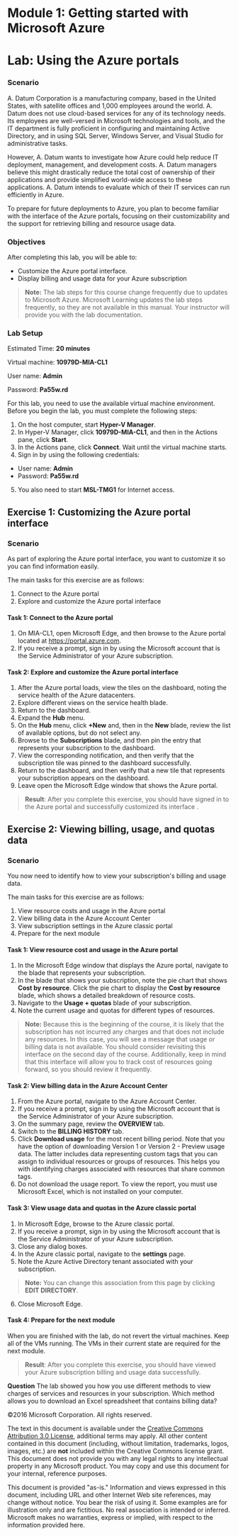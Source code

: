 ﻿# Module 1: Getting started with Microsoft Azure
# Lab: Using the Azure portals
  
### Scenario
  
A. Datum Corporation is a manufacturing company, based in the United States, with satellite offices and 1,000 employees around the world. A. Datum does not use cloud-based services for any of its technology needs. Its employees are well-versed in Microsoft technologies and tools, and the IT department is fully proficient in configuring and maintaining Active Directory, and in using SQL Server, Windows Server, and Visual Studio for administrative tasks.

However, A. Datum wants to investigate how Azure could help reduce IT deployment, management, and development costs. A. Datum managers believe this might drastically reduce the total cost of ownership of their applications and provide simplified world-wide access to these applications. A. Datum intends to evaluate which of their IT services can run efficiently in Azure.

To prepare for future deployments to Azure, you plan to become familiar with the interface of the Azure portals, focusing on their customizability and the support for retrieving billing and resource usage data.


### Objectives
  
After completing this lab, you will be able to:

-   Customize the Azure portal interface.
-   Display billing and usage data for your Azure subscription
> **Note:** The lab steps for this course change frequently due to updates to Microsoft Azure. Microsoft Learning updates the lab steps frequently, so they are not available in this manual. Your instructor will provide you with the lab documentation.

### Lab Setup
  
Estimated Time: **20 minutes**

Virtual machine: **10979D-MIA-CL1**

User name: **Admin**

Password: **Pa55w.rd**

For this lab, you need to use the available virtual machine environment. Before you begin the lab, you must complete the following steps:

1.   On the host computer, start **Hyper-V Manager**.
2.   In Hyper-V Manager, click **10979D-MIA-CL1**, and then in the Actions pane, click **Start**.
3.   In the Actions pane, click **Connect**. Wait until the virtual machine starts. 
4.   Sign in by using the following credentials: 

  -   User name: **Admin**
  -   Password: **Pa55w.rd**

5.   You also need to start **MSL-TMG1** for Internet access.


## Exercise 1: Customizing the Azure portal interface
  
### Scenario
  
As part of exploring the Azure portal interface, you want to customize it so you can find information easily.

The main tasks for this exercise are as follows:

1.   Connect to the Azure portal 
2.   Explore and customize the Azure portal interface


#### Task 1: Connect to the Azure portal
  
1.   On MIA-CL1, open Microsoft Edge, and then browse to the Azure portal located at https://portal.azure.com.
2.   If you receive a prompt, sign in by using the Microsoft account that is the Service Administrator of your Azure subscription. 


#### Task 2: Explore and customize the Azure portal interface
  
1.   After the Azure portal loads, view the tiles on the dashboard, noting the service health of the Azure datacenters.
2.   Explore different views on the service health blade. 
3.   Return to the dashboard.
4.   Expand the **Hub** menu.
5.   On the **Hub** menu, click **+New** and, then in the **New** blade, review the list of available options, but do not select any.
6.   Browse to the **Subscriptions** blade, and then pin the entry that represents your subscription to the dashboard.
7.   View the corresponding notification, and then verify that the subscription tile was pinned to the dashboard successfully.
8.   Return to the dashboard, and then verify that a new tile that represents your subscription appears on the dashboard.
9.   Leave open the Microsoft Edge window that shows the Azure portal.

> **Result**: After you complete this exercise, you should have signed in to the Azure portal and successfully customized its interface .


## Exercise 2: Viewing billing, usage, and quotas data
  
### Scenario
  
You now need to identify how to view your subscription's billing and usage data.

The main tasks for this exercise are as follows:

1.   View resource costs and usage in the Azure portal
2.   View billing data in the Azure Account Center
3.   View subscription settings in the Azure classic portal
4.   Prepare for the next module


#### Task 1: View resource cost and usage in the Azure portal
  
1.   In the Microsoft Edge window that displays the Azure portal, navigate to the blade that represents your subscription.
2.   In the blade that shows your subscription, note the pie chart that shows **Cost by resource**. Click the pie chart to display the **Cost by resource** blade, which shows a detailed breakdown of resource costs.
3.    Navigate to the **Usage + quotas** blade of your subscription.
4.    Note the current usage and quotas for different types of resources.
> **Note:** Because this is the beginning of the course, it is likely that the subscription has not incurred any charges and that does not include any resources. In this case, you will see a message that usage or billing data is not available. You should consider revisiting this interface on the second day of the course. Additionally, keep in mind that this interface will allow you to track cost of resources going forward, so you should review it frequently.


#### Task 2: View billing data in the Azure Account Center
  
1.   From the Azure portal, navigate to the Azure Account Center. 
2.   If you receive a prompt, sign in by using the Microsoft account that is the Service Administrator of your Azure subscription.
3.   On the summary page, review the **OVERVIEW** tab.
4.   Switch to the **BILLING HISTORY** tab.
5.   Click **Download usage** for the most recent billing period. Note that you have the option of downloading Version 1 or Version 2 - Preview usage data. The latter includes data representing custom tags that you can assign to individual resources or groups of resources. This helps you with identifying charges associated with resources that share common tags.
6.   Do not download the usage report. To view the report, you must use Microsoft Excel, which is not installed on your computer.


#### Task 3: View usage data and quotas in the Azure classic portal
  
1.   In Microsoft Edge, browse to the Azure classic portal.
2.   If you receive a prompt, sign in by using the Microsoft account that is the Service Administrator of your Azure subscription. 
3.   Close any dialog boxes.
4.   In the Azure classic portal, navigate to the **settings** page.
5.   Note the Azure Active Directory tenant associated with your subscription.
> **Note:** You can change this association from this page by clicking **EDIT DIRECTORY**.

6.   Close Microsoft Edge.


#### Task 4: Prepare for the next module
  
When you are finished with the lab, do not revert the virtual machines. Keep all of the VMs running. The VMs in their current state are required for the next module.

> **Result**: After you complete this exercise, you should have viewed your Azure subscription billing and usage data successfully.



**Question** 
The lab showed you how you use different methods to view charges of services and resources in your subscription. Which method allows you to download an Excel spreadsheet that contains billing data?


©2016 Microsoft Corporation. All rights reserved.

The text in this document is available under the [Creative Commons Attribution 3.0 License](https://creativecommons.org/licenses/by/3.0/legalcode "Creative Commons Attribution 3.0 License"), additional terms may apply.  All other content contained in this document (including, without limitation, trademarks, logos, images, etc.) are **not** included within the Creative Commons license grant.  This document does not provide you with any legal rights to any intellectual property in any Microsoft product. You may copy and use this document for your internal, reference purposes.

This document is provided "as-is." Information and views expressed in this document, including URL and other Internet Web site references, may change without notice. You bear the risk of using it. Some examples are for illustration only and are fictitious. No real association is intended or inferred. Microsoft makes no warranties, express or implied, with respect to the information provided here.

  
